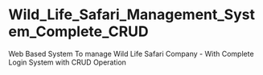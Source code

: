 # Wild_Life_Safari_Management_System_Complete_CRUD
Web Based System To manage Wild Life Safari Company - With Complete Login System with CRUD Operation
